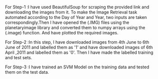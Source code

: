 For Step-1 :I have used BeautifulSoup for scraping the provided link and downloading the images from it. To make the Image Retrieval task automated according to the Day of Year and Year, two inputs are taken correspondingly.Then I have opened the (.IMG) files using the planetaryimage library and converted them to numpy arrays using the (.image) function. And have plotted the required images.


For Step-2 :In this step, I have downloaded images from 4th June to 6th June of 2011 and labelled them as '1' and have downloaded images of 6th April ,2011 and labelled them as '0'. Then I have made the labelled training and test sets.


For Step-3 :I have trained an SVM Model on the training data and tested them on the test data.